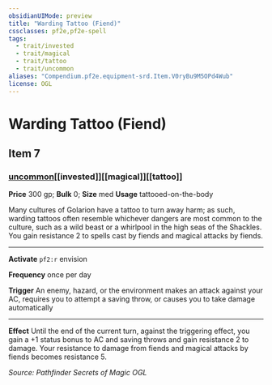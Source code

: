 ```yaml
---
obsidianUIMode: preview
title: "Warding Tattoo (Fiend)"
cssclasses: pf2e,pf2e-spell
tags:
  - trait/invested
  - trait/magical
  - trait/tattoo
  - trait/uncommon
aliases: "Compendium.pf2e.equipment-srd.Item.V0ryBu9M5OPd4Wub"
license: OGL
---
```

# Warding Tattoo (Fiend)
## Item 7
### [uncommon](uncommon "Uncommon Rarity Trait")[[invested]][[magical]][[tattoo]]


**Price** 300 gp; 
**Bulk** 0; **Size** med
**Usage** tattooed-on-the-body

Many cultures of Golarion have a tattoo to turn away harm; as such, warding tattoos often resemble whichever dangers are most common to the culture, such as a wild beast or a whirlpool in the high seas of the Shackles. You gain resistance 2 to spells cast by fiends and magical attacks by fiends.

* * *

**Activate** `pf2:r` envision

**Frequency** once per day

**Trigger** An enemy, hazard, or the environment makes an attack against your AC, requires you to attempt a saving throw, or causes you to take damage automatically

* * *

**Effect** Until the end of the current turn, against the triggering effect, you gain a +1 status bonus to AC and saving throws and gain resistance 2 to damage. Your resistance to damage from fiends and magical attacks by fiends becomes resistance 5.

*Source: Pathfinder Secrets of Magic*
*OGL*